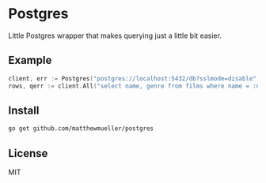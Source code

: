 # Postgres

Little Postgres wrapper that makes querying just a little bit easier.

## Example

```go
client, err := Postgres("postgres://localhost:5432/db?sslmode=disable")
rows, qerr := client.All("select name, genre from films where name = :name", map[string]interface{}{"name": "Inception"})
```

## Install

```sh
go get github.com/matthewmueller/postgres
```

## License

MIT
